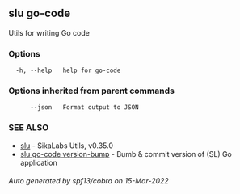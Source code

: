 ## slu go-code

Utils for writing Go code

### Options

```
  -h, --help   help for go-code
```

### Options inherited from parent commands

```
      --json   Format output to JSON
```

### SEE ALSO

* [slu](slu.md)	 - SikaLabs Utils, v0.35.0
* [slu go-code version-bump](slu_go-code_version-bump.md)	 - Bumb & commit version of (SL) Go application

###### Auto generated by spf13/cobra on 15-Mar-2022
